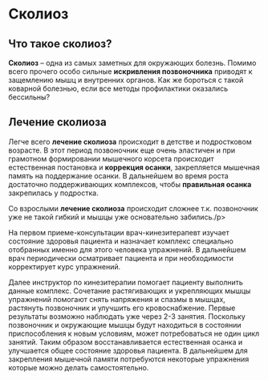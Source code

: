 # Сколиоз

## Что такое сколиоз?

**Сколиоз** – одна из самых заметных для окружающих болезнь. Помимо всего прочего особо сильные **искривления позвоночника** приводят к защемлению мышц и внутренних органов. Как же бороться с такой коварной болезнью, если все методы профилактики оказались бессильны?

## Лечение сколиоза

Легче всего **лечение сколиоза** происходит в детстве и подростковом возрасте. В этот период позвоночник еще очень эластичен и при грамотном формировании мышечного корсета происходит естественная постановка и **коррекция осанки**, закрепляется мышечная память на поддержание осанки. В дальнейшем во время роста достаточно поддерживающих комплексов, чтобы **правильная осанка** закрепилась у подростка.

Со взрослыми **лечение сколиоза** происходит сложнее т.к. позвоночник уже не такой гибкий и мышцы уже основательно забились./p>

На первом приеме-консультации врач-кинезитерапевт изучает состояние здоровья пациента и назначает комплекс специально отобранных именно для этого человека упражнений. В дальнейшем врач периодически осматривает пациента и при необходимости корректирует курс упражнений.

Далее инструктор по кинезитерапии помогает пациенту выполнить данные комплекс. Сочетание растягивающих и укрепляющих мышцы упражнений помогают снять напряжения и спазмы в мышцах, растянуть позвоночник и улучшить его кровоснабжение. Первые результаты возможно наблюдать уже через 2-3 занятия. Поскольку позвоночник и окружающие мышцы будут находиться в состоянии приспособления к новым условиям, может потребоваться не один цикл занятий. Таким образом восстанавливается естественная осанка и улучшается общее состояние здоровья пациента. В дальнейшем для закрепления мышечной памяти потребуются некоторые упражнения которые можно делать самостоятельно.